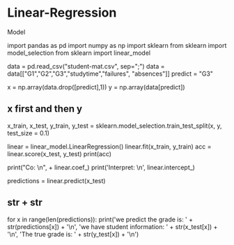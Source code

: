 # Linear-Regression
Model

import pandas as pd
import numpy as np
import sklearn
from sklearn import model_selection
from sklearn import linear_model


data = pd.read_csv("student-mat.csv", sep=";")
data = data[["G1","G2","G3","studytime","failures", "absences"]]
predict = "G3"

x = np.array(data.drop([predict],1))
y = np.array(data[predict])

## x first and then y
x_train, x_test, y_train, y_test = sklearn.model_selection.train_test_split(x, y, test_size = 0.1) 

linear = linear_model.LinearRegression()
linear.fit(x_train, y_train)
acc = linear.score(x_test, y_test)
print(acc)

print("Co: \n", + linear.coef_)
print('Interpret: \n', linear.intercept_)

predictions = linear.predict(x_test)

## str + str
for x in range(len(predictions)):
    print('we predict the grade is: ' + str(predictions[x]) + '\n', 'we have student information: ' + str(x_test[x]) + '\n', 'The true grade is: ' + str(y_test[x]) + '\n')
